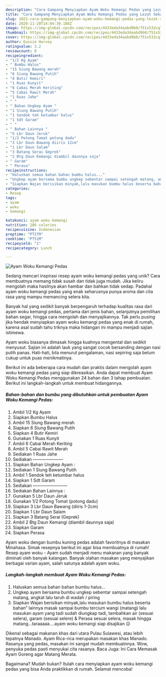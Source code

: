 ```yaml
---
description: "Cara Gampang Menyiapkan Ayam Woku Kemangi Pedas yang Lezat Sekali"
title: "Cara Gampang Menyiapkan Ayam Woku Kemangi Pedas yang Lezat Sekali"
slug: 1022-cara-gampang-menyiapkan-ayam-woku-kemangi-pedas-yang-lezat-sekali
date: 2020-11-20T14:04:39.186Z
image: https://img-global.cpcdn.com/recipes/4433eda34aabd9b0/751x532cq70/ayam-woku-kemangi-pedas-foto-resep-utama.jpg
thumbnail: https://img-global.cpcdn.com/recipes/4433eda34aabd9b0/751x532cq70/ayam-woku-kemangi-pedas-foto-resep-utama.jpg
cover: https://img-global.cpcdn.com/recipes/4433eda34aabd9b0/751x532cq70/ayam-woku-kemangi-pedas-foto-resep-utama.jpg
author: Gussie Harvey
ratingvalue: 3.2
reviewcount: 8
recipeingredient:
- "1/2 Kg Ayam"
- " Bumbu Halus"
- "15 Siung Bawang merah"
- "6 Siung Bawang Putih"
- "4 Butir Kemiri"
- "1 Ruas Kunyit"
- "6 Cabai Merah Keriting"
- "5 Cabai Rawit Merah"
- "1 Ruas Jahe"
- " "
- " Bahan Ungkep Ayam "
- "1 Siung Bawang Putih"
- "1 Sendok teh ketumbar halus"
- "1 Sdt Garam"
- " "
- " Bahan Lainnya "
- "5 Lbr Daun Jeruk"
- "1/2 Potong Tomat potong dadu"
- "3 Lbr Daun Bawang diiris 12cm"
- "1 Lbr Daun Salam"
- "3 Batang Serai Geprek"
- "2 Btg Daun Kemangi diambil daunnya saja"
- " Garam"
- " Perasa"
recipeinstructions:
- "Haluskan semua bahan bahan bumbu halus..."
- "Ungkep ayam bersama bumbu ungkep sebentar sampai setengah matang, angkat lalu taruh di wadah / piring"
- "Siapkan Wajan berisikan minyak,lalu masukan bumbu halus beserta bahan” lainnya masak sampai bumbu tercium wangi (matang) lalu masukan ayam yang tadi sudah diungkap tadi, tambahkan air (sesuai selera), garam (sesuai selere) &amp; Perasa sesuai selera, masak hingga matang...taraaaaa....ayam woku kemangi siap disajikan 😉"
categories:
- Resep
tags:
- ayam
- woku
- kemangi

katakunci: ayam woku kemangi 
nutrition: 286 calories
recipecuisine: Indonesian
preptime: "PT27M"
cooktime: "PT51M"
recipeyield: "1"
recipecategory: Lunch

---
```



![Ayam Woku Kemangi Pedas](https://img-global.cpcdn.com/recipes/4433eda34aabd9b0/751x532cq70/ayam-woku-kemangi-pedas-foto-resep-utama.jpg)

Sedang mencari inspirasi resep ayam woku kemangi pedas yang unik? Cara membuatnya memang tidak susah dan tidak juga mudah. Jika keliru mengolah maka hasilnya akan hambar dan bahkan tidak sedap. Padahal ayam woku kemangi pedas yang enak seharusnya punya aroma dan cita rasa yang mampu memancing selera kita.

Banyak hal yang sedikit banyak berpengaruh terhadap kualitas rasa dari ayam woku kemangi pedas, pertama dari jenis bahan, selanjutnya pemilihan bahan segar, hingga cara mengolah dan menyajikannya. Tak perlu pusing jika hendak menyiapkan ayam woku kemangi pedas yang enak di rumah, karena asal sudah tahu triknya maka hidangan ini mampu menjadi sajian istimewa.

Ayam woku biasanya dimasak hingga kuahnya mengental dan sedikit menyusut. Sajian ini adalah lauk yang sangat cocok bersanding dengan nasi putih panas. Hati-hati, bila menurut pengalaman, nasi sepiring saja belum cukup untuk puas menikmatinya.


Berikut ini ada beberapa cara mudah dan praktis dalam mengolah ayam woku kemangi pedas yang siap dikreasikan. Anda dapat membuat Ayam Woku Kemangi Pedas menggunakan 24 bahan dan 3 tahap pembuatan. Berikut ini langkah-langkah untuk membuat hidangannya.

<!--inarticleads1-->

##### Bahan-bahan dan bumbu yang dibutuhkan untuk pembuatan Ayam Woku Kemangi Pedas:

1. Ambil 1/2 Kg Ayam
1. Siapkan  Bumbu Halus
1. Ambil 15 Siung Bawang merah
1. Siapkan 6 Siung Bawang Putih
1. Siapkan 4 Butir Kemiri
1. Gunakan 1 Ruas Kunyit
1. Ambil 6 Cabai Merah Keriting
1. Ambil 5 Cabai Rawit Merah
1. Sediakan 1 Ruas Jahe
1. Sediakan  ———————
1. Siapkan  Bahan Ungkep Ayam :
1. Sediakan 1 Siung Bawang Putih
1. Ambil 1 Sendok teh ketumbar halus
1. Siapkan 1 Sdt Garam
1. Sediakan  ————————
1. Sediakan  Bahan Lainnya :
1. Gunakan 5 Lbr Daun Jeruk
1. Gunakan 1/2 Potong Tomat (potong dadu)
1. Siapkan 3 Lbr Daun Bawang (diiris 1-2cm)
1. Siapkan 1 Lbr Daun Salam
1. Siapkan 3 Batang Serai (Geprek)
1. Ambil 2 Btg Daun Kemangi (diambil daunnya saja)
1. Siapkan  Garam
1. Siapkan  Perasa


Ayam woku dengan bumbu kuning pedas adalah favoritnya di masakan Minahasa. Simak resepnya berikut ini agar bisa membuatnya di rumah! Resep ayam woku - Ayam sudah menjadi menu makanan yang banyak diminati oleh banyak kalangan. Banyak olahan masakan yang menyajikan berbagai varian ayam, salah satunya adalah ayam woku. 

<!--inarticleads2-->

##### Langkah-langkah membuat Ayam Woku Kemangi Pedas:

1. Haluskan semua bahan bahan bumbu halus...
1. Ungkep ayam bersama bumbu ungkep sebentar sampai setengah matang, angkat lalu taruh di wadah / piring
1. Siapkan Wajan berisikan minyak,lalu masukan bumbu halus beserta bahan” lainnya masak sampai bumbu tercium wangi (matang) lalu masukan ayam yang tadi sudah diungkap tadi, tambahkan air (sesuai selera), garam (sesuai selere) &amp; Perasa sesuai selera, masak hingga matang...taraaaaa....ayam woku kemangi siap disajikan 😉


Dikenal sebagai makanan khas dari utara Pulau Sulawesi, atau lebih tepatnya Manado. Ayam Rica-rica merupakan masakan khas Manado. Rasanya yang pedas, masakan ini sangat mudah membuatnnya. Wow, penyuka pedas pasti menyukai cita rasanya. Baca Juga: Ini Cara Memasak Ayam Goreng agar Matang Merata. 

Bagaimana? Mudah bukan? Itulah cara menyiapkan ayam woku kemangi pedas yang bisa Anda praktikkan di rumah. Selamat mencoba!
